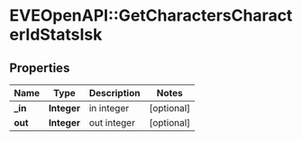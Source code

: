 # EVEOpenAPI::GetCharactersCharacterIdStatsIsk

## Properties
Name | Type | Description | Notes
------------ | ------------- | ------------- | -------------
**_in** | **Integer** | in integer | [optional] 
**out** | **Integer** | out integer | [optional] 


